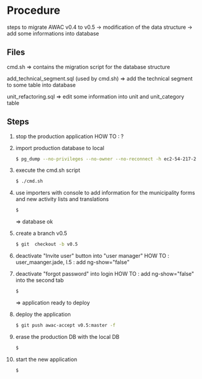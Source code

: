 # Procedure

steps to migrate AWAC v0.4 to v0.5
-> modification of the data structure
-> add some informations into database

## Files

 cmd.sh => contains the migration script for the database structure

 add_technical_segment.sql (used by cmd.sh)  => add the technical segment to some table into database

 unit_refactoring.sql => edit some information into unit and unit_category table

## Steps

1. stop the production application
    HOW TO : ?

2. import production database to local
    ```sh
    $ pg_dump --no-privileges --no-owner --no-reconnect -h ec2-54-217-206-100.eu-west-1.compute.amazonaws.com -d ddd59omo17fsbr -U u9q6jlsnjtkir0 -W
    ```
    
3. execute the cmd.sh script

    ```sh
    $ ./cmd.sh
    ```

4. use importers with console to add information for the municipality forms and new activity lists and translations
    ```sh
    $
    ```

    => database ok

5. create a branch v0.5
    ```sh
    $ git  checkout -b v0.5
    ```

6. deactivate "Invite user" button into "user manager"
    HOW TO : user_maanger.jade, l.5 : add ng-show="false"
7. deactivate "forgot password" into login
    HOW TO : add ng-show="false" into the second tab
    ```sh
    $
    ```
    
    => application ready to deploy
    
8. deploy the application
    ```sh
    $ git push awac-accept v0.5:master -f
    ```

9. erase the production DB with the local DB
    ```sh
    $
    ```

10. start the new application
    ```sh
    $
    ```
